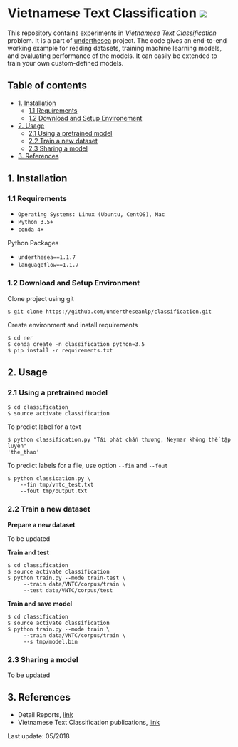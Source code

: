 # Vietnamese Text Classification ![](https://img.shields.io/badge/F1-86.7%25-red.svg)

This repository contains experiments in *Vietnamese Text Classification* problem. It is a part of [underthesea](https://github.com/magizbox/underthesea) project.  The code gives an end-to-end working example for reading datasets, training machine learning models, and evaluating performance of the models. It can easily be extended to train your own custom-defined models.

## Table of contents

* [1. Installation](#1-installation)
  * [1.1 Requirements](#11-requirements)
  * [1.2 Download and Setup Environement](#12-download-and-setup-environment)
* [2. Usage](#2-usage)
  * [2.1 Using a pretrained model](#21-using-a-pretrained-model)
  * [2.2 Train a new dataset](#22-train-a-new-dataset)
  * [2.3 Sharing a model](#23-sharing-a-model)
* [3. References](#3-references)

## 1. Installation

### 1.1 Requirements

* `Operating Systems: Linux (Ubuntu, CentOS), Mac`
* `Python 3.5+`
* `conda 4+`

Python Packages

* `underthesea==1.1.7`
* `languageflow==1.1.7`

### 1.2 Download and Setup Environment

Clone project using git

```
$ git clone https://github.com/undertheseanlp/classification.git
```

Create environment and install requirements

```
$ cd ner
$ conda create -n classification python=3.5
$ pip install -r requirements.txt
```

## 2. Usage

### 2.1 Using a pretrained model

```
$ cd classification
$ source activate classification
```

To predict label for a text

```
$ python classification.py "Tái phát chấn thương, Neymar không thể tập luyện"
'the_thao'
```

To predict labels for a file, use option `--fin` and `--fout`

```
$ python classication.py \
    --fin tmp/vntc_test.txt
    --fout tmp/output.txt
```

### 2.2 Train a new dataset

**Prepare a new dataset**

To be updated

**Train and test**

```
$ cd classification
$ source activate classification
$ python train.py --mode train-test \
     --train data/VNTC/corpus/train \
     --test data/VNTC/corpus/test
```

**Train and save model**

```
$ cd classification
$ source activate classification
$ python train.py --mode train \
     --train data/VNTC/corpus/train \
     --s tmp/model.bin 
```
### 2.3 Sharing a model

To be updated

## 3. References

* Detail Reports, [link](https://docs.google.com/spreadsheets/d/1PUnNBVywHbG4fpqSzBAV6jPWFNOKaiIQEKWM-W2mxiE/edit?usp=sharing)
* Vietnamese Text Classification publications, [link](https://github.com/magizbox/underthesea/wiki/Vietnamese-NLP-Publications#text-classification)

Last update: 05/2018